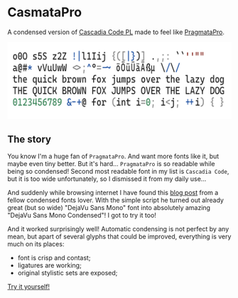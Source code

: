 # CasmataPro

A condensed version of [Cascadia Code PL](https://github.com/microsoft/cascadia-code) made to feel like [PragmataPro](https://fsd.it/shop/fonts/pragmatapro/).

![Example](./media/example.png)

## The story

You know I'm a huge fan of `PragmataPro`. And want more fonts like it, but maybe even tiny better. But it's hard... `PragmataPro` is so readable while being so condensed! Second most readable font in my list is `Cascadia Code`, but it is too wide unfortunately, so I dismissed it from my daily use...

And suddenly while browsing internet I have found this [blog post](https://horstmann.com/unblog/2010-11-22/fonts.html) from a fellow condensed fonts lover. With the simple script he turned out already great (but so wide) "DejaVu Sans Mono" font into absolutely amazing "DejaVu Sans Mono Condensed"! I got to try it too!

And it worked surprisingly well! Automatic condensing is not perfect by any mean, but apart of several glyphs that could be improved, everything is very much on its places:

* font is crisp and contast;
* ligatures are working;
* original stylistic sets are exposed;

[Try it yourself!](https://bulletproof.italic.space/lettering?preload=https%3A%2F%2Fraw.githubusercontent.com%2Fshytikov%2Fcasmatapro%2Fmain%2Fdist%2FCasmataPro-Regular.ttf)
